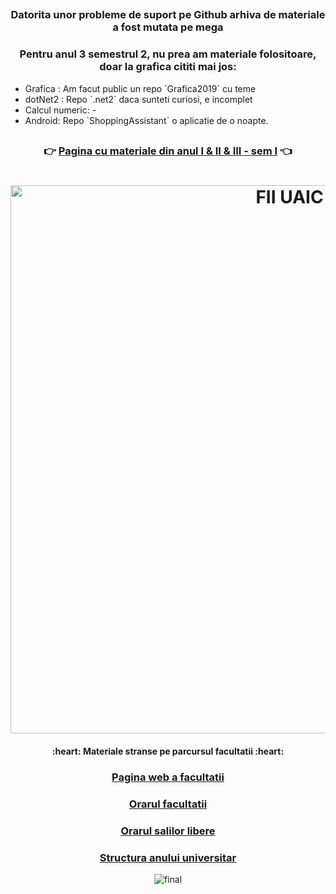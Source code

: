 ##

<h3 align="center">Datorita unor probleme de suport pe Github arhiva de materiale a fost mutata pe mega</h3>

<h3 align="center">Pentru anul 3 semestrul 2, nu prea am materiale folositoare, doar la grafica cititi mai jos:</h3>

<ul>
  <li>Grafica : Am facut public un repo `Grafica2019` cu teme</li>
  <li>dotNet2 : Repo `.net2` daca sunteti curiosi, e incomplet</li>
  <li>Calcul numeric: - </li>
  <li>Android: Repo `ShoppingAssistant` o aplicatie de o noapte.</li>
</ul>

##

### <div align="center">👉 [Pagina cu materiale din anul I & II & III - sem I](https://mega.nz/#F!q4lG1C5L!gYtE6gwkG30-GrZ6SyV2sA) 👈</div>

<h1 align="center">
  <a href="https://github.com/logalex96/UAIC-Informatica-Iasi/"><img src="https://github.com/logalex96/UAIC-Informatica-Iasi/blob/master/logo_organiser.jpg" alt="FII UAIC" width="877"></a>
  <br>
</h1>

<h4 align="center"> :heart: Materiale stranse pe parcursul facultatii :heart: </h4>

### <div align="center">[Pagina web a facultatii](https://www.info.uaic.ro/bin/Programs/Undergraduate)</div>
### <div align="center">[Orarul facultatii](https://profs.info.uaic.ro/~orar/)</div>
### <div align="center">[Orarul salilor libere](https://profs.info.uaic.ro/~orar/globale/sali_libere.html)</div>
### <div align="center">[Structura anului universitar](http://www.uaic.ro/studii/structura-anului-universitar/)</div>

<p align="center"><img src="https://github.com/logalex96/UAIC-Informatica-Iasi/blob/master/final.png" alt="final"></p>
